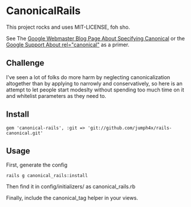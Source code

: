 CanonicalRails
==============

This project rocks and uses MIT-LICENSE, foh sho. 

See The [Google Webmaster Blog Page About Specifying Canonical](http://googlewebmastercentral.blogspot.com/2009/02/specify-your-canonical.html) or the [Google Support About rel="canonical"](http://support.google.com/webmasters/bin/answer.py?hl=en&answer=139394) as a primer. 

## Challenge

I've seen a lot of folks do more harm by neglecting canonicalization altogether than by applying to narrowly and conservatively, so here is an attempt to let people start modeslty without spending too much time on it and whitelist parameters as they need to.

## Install

    gem 'canonical-rails', :git => 'git://github.com/jumph4x/rails-canonical.git'
    
## Usage

First, generate the config

    rails g canonical_rails:install
  
Then find it in config/initializers/ as canonical_rails.rb

Finally, include the canonical_tag helper in your views.
